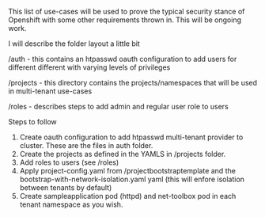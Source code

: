 This list of use-cases will be used to prove the typical security stance of Openshift with some other requirements thrown in.  This will be ongoing work.

I will describe the folder layout a little bit

/auth - this contains an htpasswd oauth configuration to add users for different different with varying levels of privileges

/projects - this directory contains the projects/namespaces that will be used in multi-tenant use-cases

/roles - describes steps to add admin and regular user role to users

Steps to follow

1.  Create oauth configuration to add htpasswd multi-tenant provider to cluster.  These are the files in auth folder.
2.  Create the projects as defined in the YAMLS in /projects folder.
3.  Add roles to users (see /roles)
4.  Apply project-config.yaml from /projectbootstraptemplate and the bootstrap-with-network-isolation.yaml yaml (this will enfore isolation between tenants by default)
5.  Create sampleapplication pod (httpd) and net-toolbox pod in each tenant namespace as you wish.
